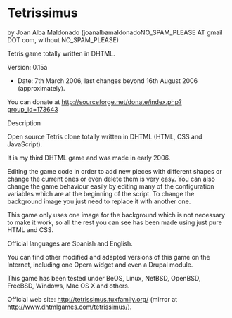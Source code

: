 Tetrissimus 
============ 
by Joan Alba Maldonado (joanalbamaldonadoNO_SPAM_PLEASE AT gmail DOT com, without NO_SPAM_PLEASE)

Tetris game totally written in DHTML.

Version: 0.15a 
- Date: 7th March 2006, last changes beyond 16th August 2006 (approximately).

You can donate at http://sourceforge.net/donate/index.php?group_id=173643


Description

Open source Tetris clone totally written in DHTML (HTML, CSS and JavaScript).

It is my third DHTML game and was made in early 2006.

Editing the game code in order to add new pieces with different shapes or change the current ones or even delete them is very easy. You can also change the game behaviour easily by editing many of the configuration variables which are at the beginning of the script. To change the background image you just need to replace it with another one.

This game only uses one image for the background which is not necessary to make it work, so all the rest you can see has been made using just pure HTML and CSS.

Official languages are Spanish and English.

You can find other modified and adapted versions of this game on the Internet, including one Opera widget and even a Drupal module.

This game has been tested under BeOS, Linux, NetBSD, OpenBSD, FreeBSD, Windows, Mac OS X and others.


Official web site: http://tetrissimus.tuxfamily.org/ (mirror at http://www.dhtmlgames.com/tetrissimus/).